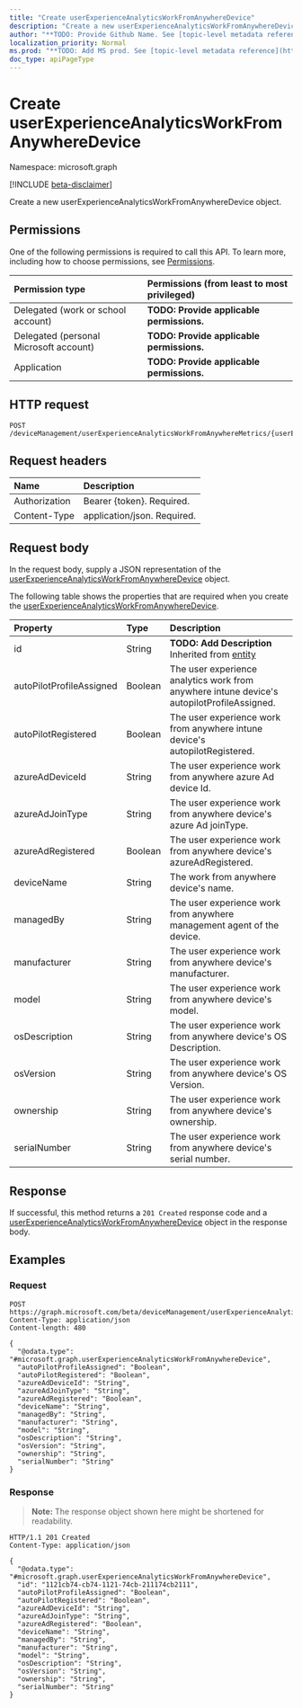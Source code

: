 ```yaml
---
title: "Create userExperienceAnalyticsWorkFromAnywhereDevice"
description: "Create a new userExperienceAnalyticsWorkFromAnywhereDevice object."
author: "**TODO: Provide Github Name. See [topic-level metadata reference](https://msgo.azurewebsites.net/add/document/guidelines/metadata.html#topic-level-metadata)**"
localization_priority: Normal
ms.prod: "**TODO: Add MS prod. See [topic-level metadata reference](https://msgo.azurewebsites.net/add/document/guidelines/metadata.html#topic-level-metadata)**"
doc_type: apiPageType
---
```


# Create userExperienceAnalyticsWorkFromAnywhereDevice
Namespace: microsoft.graph

[!INCLUDE [beta-disclaimer](../../includes/beta-disclaimer.md)]

Create a new userExperienceAnalyticsWorkFromAnywhereDevice object.

## Permissions
One of the following permissions is required to call this API. To learn more, including how to choose permissions, see [Permissions](/graph/permissions-reference).

|Permission type|Permissions (from least to most privileged)|
|:---|:---|
|Delegated (work or school account)|**TODO: Provide applicable permissions.**|
|Delegated (personal Microsoft account)|**TODO: Provide applicable permissions.**|
|Application|**TODO: Provide applicable permissions.**|

## HTTP request

<!-- {
  "blockType": "ignored"
}
-->
``` http
POST /deviceManagement/userExperienceAnalyticsWorkFromAnywhereMetrics/{userExperienceAnalyticsWorkFromAnywhereMetricId}/metricDevices
```

## Request headers
|Name|Description|
|:---|:---|
|Authorization|Bearer {token}. Required.|
|Content-Type|application/json. Required.|

## Request body
In the request body, supply a JSON representation of the [userExperienceAnalyticsWorkFromAnywhereDevice](../resources/userexperienceanalyticsworkfromanywheredevice.md) object.

The following table shows the properties that are required when you create the [userExperienceAnalyticsWorkFromAnywhereDevice](../resources/userexperienceanalyticsworkfromanywheredevice.md).

|Property|Type|Description|
|:---|:---|:---|
|id|String|**TODO: Add Description** Inherited from [entity](../resources/entity.md)|
|autoPilotProfileAssigned|Boolean|The user experience analytics work from anywhere intune device's autopilotProfileAssigned.|
|autoPilotRegistered|Boolean|The user experience work from anywhere intune device's autopilotRegistered.|
|azureAdDeviceId|String|The user experience work from anywhere azure Ad device Id.|
|azureAdJoinType|String|The user experience work from anywhere device's azure Ad joinType.|
|azureAdRegistered|Boolean|The user experience work from anywhere device's azureAdRegistered.|
|deviceName|String|The work from anywhere device's name.|
|managedBy|String|The user experience work from anywhere management agent of the device.|
|manufacturer|String|The user experience work from anywhere device's manufacturer.|
|model|String|The user experience work from anywhere device's model.|
|osDescription|String|The user experience work from anywhere device's OS Description.|
|osVersion|String|The user experience work from anywhere device's OS Version.|
|ownership|String|The user experience work from anywhere device's ownership.|
|serialNumber|String|The user experience work from anywhere device's serial number.|



## Response

If successful, this method returns a `201 Created` response code and a [userExperienceAnalyticsWorkFromAnywhereDevice](../resources/userexperienceanalyticsworkfromanywheredevice.md) object in the response body.

## Examples

### Request
<!-- {
  "blockType": "request",
  "name": "create_userexperienceanalyticsworkfromanywheredevice_from_"
}
-->
``` http
POST https://graph.microsoft.com/beta/deviceManagement/userExperienceAnalyticsWorkFromAnywhereMetrics/{userExperienceAnalyticsWorkFromAnywhereMetricId}/metricDevices
Content-Type: application/json
Content-length: 480

{
  "@odata.type": "#microsoft.graph.userExperienceAnalyticsWorkFromAnywhereDevice",
  "autoPilotProfileAssigned": "Boolean",
  "autoPilotRegistered": "Boolean",
  "azureAdDeviceId": "String",
  "azureAdJoinType": "String",
  "azureAdRegistered": "Boolean",
  "deviceName": "String",
  "managedBy": "String",
  "manufacturer": "String",
  "model": "String",
  "osDescription": "String",
  "osVersion": "String",
  "ownership": "String",
  "serialNumber": "String"
}
```


### Response
>**Note:** The response object shown here might be shortened for readability.
<!-- {
  "blockType": "response",
  "truncated": true,
  "@odata.type": "microsoft.graph.userExperienceAnalyticsWorkFromAnywhereDevice"
}
-->
``` http
HTTP/1.1 201 Created
Content-Type: application/json

{
  "@odata.type": "#microsoft.graph.userExperienceAnalyticsWorkFromAnywhereDevice",
  "id": "1121cb74-cb74-1121-74cb-211174cb2111",
  "autoPilotProfileAssigned": "Boolean",
  "autoPilotRegistered": "Boolean",
  "azureAdDeviceId": "String",
  "azureAdJoinType": "String",
  "azureAdRegistered": "Boolean",
  "deviceName": "String",
  "managedBy": "String",
  "manufacturer": "String",
  "model": "String",
  "osDescription": "String",
  "osVersion": "String",
  "ownership": "String",
  "serialNumber": "String"
}
```

